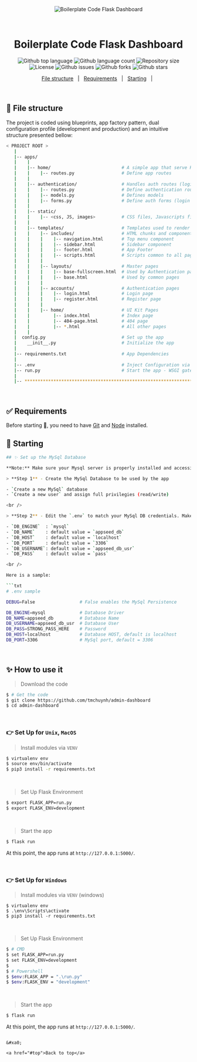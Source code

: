 <div align="center" id="top"> 
  <img src="./.github/app.gif" alt="Boilerplate Code Flask Dashboard" />

  &#xa0;

  <!-- <a href="https://boilerplatecodeflaskdashboard.netlify.app">Demo</a> -->
</div>

<h1 align="center">Boilerplate Code Flask Dashboard</h1>

<p align="center">
  <img alt="Github top language" src="https://img.shields.io/github/languages/top/tmchuynh/admin-dashboard?color=56BEB8">

  <img alt="Github language count" src="https://img.shields.io/github/languages/count/tmchuynh/admin-dashboard?color=56BEB8">

  <img alt="Repository size" src="https://img.shields.io/github/repo-size/tmchuynh/admin-dashboard?color=56BEB8">

  <img alt="License" src="https://img.shields.io/github/license/tmchuynh/admin-dashboard?color=56BEB8">

  <img alt="Github issues" src="https://img.shields.io/github/issues/tmchuynh/admin-dashboard?color=56BEB8" />

  <img alt="Github forks" src="https://img.shields.io/github/forks/tmchuynh/admin-dashboard?color=56BEB8" />

  <img alt="Github stars" src="https://img.shields.io/github/stars/tmchuynh/admin-dashboard?color=56BEB8" />
</p>

<!-- Status -->

<!-- <h4 align="center"> 
	🚧  Boilerplate Code Flask Dashboard 🚀 Under construction...  🚧
</h4> 

<hr> -->

<p align="center">
  <a href="#file-structure">File structure</a> &#xa0; | &#xa0;
  <a href="#white_check_mark-requirements">Requirements</a> &#xa0; | &#xa0;
  <a href="#checkered_flag-starting">Starting</a> &#xa0; | &#xa0;
</p>

<br>


## :rocket: File structure ##

The project is coded using blueprints, app factory pattern, dual configuration profile (development and production) and an intuitive structure presented bellow:

```bash
< PROJECT ROOT >
   |
   |-- apps/
   |    |
   |    |-- home/                           # A simple app that serve HTML files
   |    |    |-- routes.py                  # Define app routes
   |    |
   |    |-- authentication/                 # Handles auth routes (login and register)
   |    |    |-- routes.py                  # Define authentication routes  
   |    |    |-- models.py                  # Defines models  
   |    |    |-- forms.py                   # Define auth forms (login and register) 
   |    |
   |    |-- static/
   |    |    |-- <css, JS, images>          # CSS files, Javascripts files
   |    |
   |    |-- templates/                      # Templates used to render pages
   |    |    |-- includes/                  # HTML chunks and components
   |    |    |    |-- navigation.html       # Top menu component
   |    |    |    |-- sidebar.html          # Sidebar component
   |    |    |    |-- footer.html           # App Footer
   |    |    |    |-- scripts.html          # Scripts common to all pages
   |    |    |
   |    |    |-- layouts/                   # Master pages
   |    |    |    |-- base-fullscreen.html  # Used by Authentication pages
   |    |    |    |-- base.html             # Used by common pages
   |    |    |
   |    |    |-- accounts/                  # Authentication pages
   |    |    |    |-- login.html            # Login page
   |    |    |    |-- register.html         # Register page
   |    |    |
   |    |    |-- home/                      # UI Kit Pages
   |    |         |-- index.html            # Index page
   |    |         |-- 404-page.html         # 404 page
   |    |         |-- *.html                # All other pages
   |    |    
   |  config.py                             # Set up the app
   |    __init__.py                         # Initialize the app
   |
   |-- requirements.txt                     # App Dependencies
   |
   |-- .env                                 # Inject Configuration via Environment
   |-- run.py                               # Start the app - WSGI gateway
   |
   |-- ************************************************************************
```

<br />

## :white_check_mark: Requirements ##

Before starting :checkered_flag:, you need to have [Git](https://git-scm.com) and [Node](https://nodejs.org/en/) installed.

## :checkered_flag: Starting ##

```bash
## ✨ Set up the MySql Database

**Note:** Make sure your Mysql server is properly installed and accessible. 

> **Step 1** - Create the MySql Database to be used by the app

- `Create a new MySql` database
- `Create a new user` and assign full privilegies (read/write)

<br />

> **Step 2** - Edit the `.env` to match your MySql DB credentials. Make sure `DB_ENGINE` is set to `mysql`.

- `DB_ENGINE`  : `mysql` 
- `DB_NAME`    : default value = `appseed_db`
- `DB_HOST`    : default value = `localhost`
- `DB_PORT`    : default value = `3306`
- `DB_USERNAME`: default value = `appseed_db_usr`
- `DB_PASS`    : default value = `pass`

<br />

Here is a sample:  

```txt
# .env sample

DEBUG=False                 # False enables the MySql Persistence

DB_ENGINE=mysql             # Database Driver
DB_NAME=appseed_db          # Database Name
DB_USERNAME=appseed_db_usr  # Database User
DB_PASS=STRONG_PASS_HERE    # Password 
DB_HOST=localhost           # Database HOST, default is localhost 
DB_PORT=3306                # MySql port, default = 3306 
```

<br />


## ✨ How to use it

> Download the code 
```bash
$ # Get the code
$ git clone https://github.com/tmchuynh/admin-dashboard
$ cd admin-dashboard
```

<br />

### 👉 Set Up for `Unix`, `MacOS` 

> Install modules via `VENV`  
```bash
$ virtualenv env
$ source env/bin/activate
$ pip3 install -r requirements.txt
```

<br />

> Set Up Flask Environment
```bash
$ export FLASK_APP=run.py
$ export FLASK_ENV=development
```

<br />

> Start the app
```bash
$ flask run
```

At this point, the app runs at `http://127.0.0.1:5000/`. 

<br />

### 👉 Set Up for `Windows` 

> Install modules via `VENV` (windows) 
```
$ virtualenv env
$ .\env\Scripts\activate
$ pip3 install -r requirements.txt
```

<br />

> Set Up Flask Environment

```bash
$ # CMD 
$ set FLASK_APP=run.py
$ set FLASK_ENV=development
$
$ # Powershell
$ $env:FLASK_APP = ".\run.py"
$ $env:FLASK_ENV = "development"
```

<br />

> Start the app

``` bash
$ flask run
```
At this point, the app runs at `http://127.0.0.1:5000/`. 
```

&#xa0;

<a href="#top">Back to top</a>
